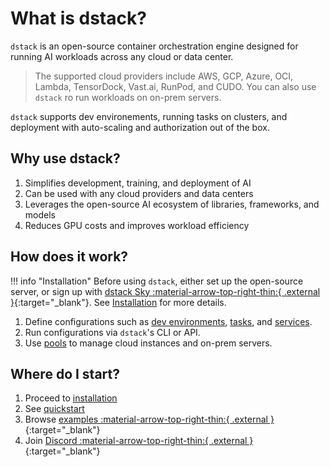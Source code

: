 # What is dstack?

`dstack` is an open-source container orchestration engine designed for running AI workloads across any cloud or data center.

> The supported cloud providers include AWS, GCP, Azure, OCI, Lambda, TensorDock, Vast.ai, RunPod, and CUDO.
> You can also use `dstack` ro run workloads on on-prem servers.

`dstack` supports dev environements, running tasks on clusters, and deployment with auto-scaling and
authorization out of the box.

## Why use dstack?

1. Simplifies development, training, and deployment of AI
2. Can be used with any cloud providers and data centers
3. Leverages the open-source AI ecosystem of libraries, frameworks, and models
4. Reduces GPU costs and improves workload efficiency

## How does it work?

!!! info "Installation"
    Before using `dstack`, either set up the open-source server, or sign up
    with [dstack Sky :material-arrow-top-right-thin:{ .external }](https://sky.dstack.ai){:target="_blank"}.
    See [Installation](installation/index.md) for more details.

1. Define configurations such as [dev environments](concepts/dev-environments.md), [tasks](concepts/tasks.md), 
   and [services](concepts/services.md).
2. Run configurations via `dstack`'s CLI or API.
3. Use [pools](concepts/pools.md) to manage cloud instances and on-prem servers.

## Where do I start?

1. Proceed to [installation](installation/index.md)
2. See [quickstart](quickstart.md)
3. Browse [examples :material-arrow-top-right-thin:{ .external }](https://github.com/dstackai/dstack/tree/master/examples){:target="_blank"}
4. Join [Discord :material-arrow-top-right-thin:{ .external }](https://discord.gg/u8SmfwPpMd){:target="_blank"}